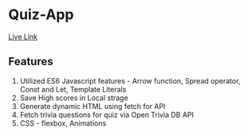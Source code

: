 # Quiz-App
[Live Link](https://fierce-tor-18479.herokuapp.com/)
## Features
1. Utilized ES6 Javascript features - Arrow function, Spread operator, Const and Let, Template Literals
2. Save High scores in Local strage
3. Generate dynamic HTML using fetch for API
4. Fetch trivia questions for quiz via Open Trivia DB API
5. CSS - flexbox, Animations
